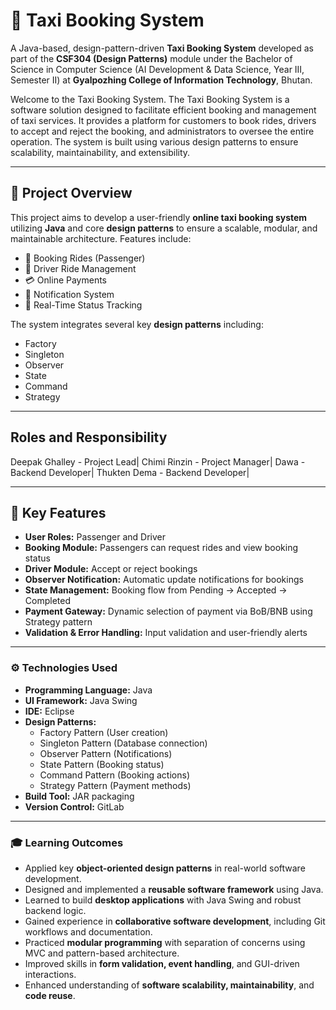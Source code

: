 # 🚖 Taxi Booking System

A Java-based, design-pattern-driven **Taxi Booking System** developed as part of the **CSF304 (Design Patterns)** module under the Bachelor of Science in Computer Science (AI Development & Data Science, Year III, Semester II) at **Gyalpozhing College of Information Technology**, Bhutan.

Welcome to the Taxi Booking System. The Taxi Booking System is a software solution designed to facilitate efficient booking and management of taxi services. It provides a platform for customers to book rides, drivers to accept and reject the booking, and administrators to oversee the entire operation. The system is built using various design patterns to ensure scalability, maintainability, and extensibility.

---

## 📌 Project Overview

This project aims to develop a user-friendly **online taxi booking system** utilizing **Java** and core **design patterns** to ensure a scalable, modular, and maintainable architecture. Features include:

- 🚕 Booking Rides (Passenger)
- 👤 Driver Ride Management
- 💳 Online Payments
- 🔔 Notification System
- 🧠 Real-Time Status Tracking

The system integrates several key **design patterns** including:
- Factory
- Singleton
- Observer
- State
- Command
- Strategy

---

## Roles and Responsibility

Deepak Ghalley - Project Lead|
Chimi Rinzin - Project Manager|
Dawa - Backend Developer|
Thukten Dema - Backend Developer|

---

## 🧪 Key Features

- **User Roles:** Passenger and Driver
- **Booking Module:** Passengers can request rides and view booking status
- **Driver Module:** Accept or reject bookings
- **Observer Notification:** Automatic update notifications for bookings
- **State Management:** Booking flow from Pending → Accepted → Completed
- **Payment Gateway:** Dynamic selection of payment via BoB/BNB using Strategy pattern
- **Validation & Error Handling:** Input validation and user-friendly alerts

---

### ⚙️ Technologies Used

- **Programming Language:** Java  
- **UI Framework:** Java Swing  
- **IDE:** Eclipse  
- **Design Patterns:**  
  - Factory Pattern (User creation)  
  - Singleton Pattern (Database connection)  
  - Observer Pattern (Notifications)  
  - State Pattern (Booking status)  
  - Command Pattern (Booking actions)  
  - Strategy Pattern (Payment methods)  
- **Build Tool:** JAR packaging  
- **Version Control:** GitLab

---

### 🎓 Learning Outcomes

- Applied key **object-oriented design patterns** in real-world software development.
- Designed and implemented a **reusable software framework** using Java.
- Learned to build **desktop applications** with Java Swing and robust backend logic.
- Gained experience in **collaborative software development**, including Git workflows and documentation.
- Practiced **modular programming** with separation of concerns using MVC and pattern-based architecture.
- Improved skills in **form validation, event handling**, and GUI-driven interactions.
- Enhanced understanding of **software scalability, maintainability**, and **code reuse**.

